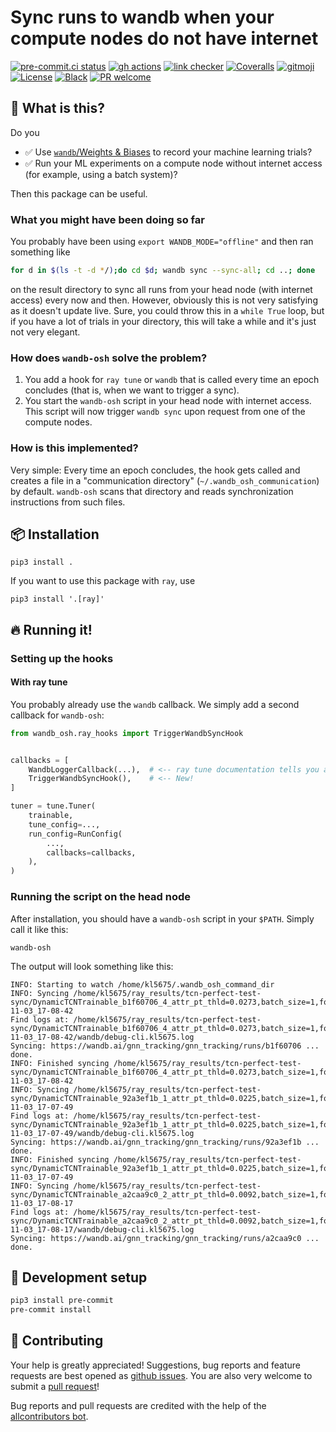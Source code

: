 # Sync runs to wandb when your compute nodes do not have internet

<!-- ALL-CONTRIBUTORS-BADGE:START - Do not remove or modify this section -->
<!-- ALL-CONTRIBUTORS-BADGE:END -->
<!-- [![Documentation Status](https://readthedocs.org/projects/wandb-offline-sync-hook/badge/?version=latest)](https://wandb-offline-sync-hook.readthedocs.io/) -->
<!-- [![Pypi status](https://badge.fury.io/py/wandb-offline-sync-hook.svg)](https://pypi.org/project/wandb-offline-sync-hook/) -->

[![pre-commit.ci status](https://results.pre-commit.ci/badge/github/klieret/wandb-offline-sync-hook/main.svg)](https://results.pre-commit.ci/latest/github/klieret/wandb-offline-sync-hook/main)
[![gh actions](https://github.com/klieret/wandb-offline-sync-hook/actions/workflows/test.yaml/badge.svg)](https://github.com/klieret/wandb-offline-sync-hook/actions)
[![link checker](https://github.com/klieret/wandb-offline-sync-hook/actions/workflows/check-links.yaml/badge.svg)](https://github.com/klieret/wandb-offline-sync-hook/actions)
[![Coveralls](https://coveralls.io/repos/github/klieret/wandb-offline-sync-hook/badge.svg?branch=main)](https://coveralls.io/github/klieret/wandb-offline-sync-hook?branch=main)
[![gitmoji](https://img.shields.io/badge/gitmoji-%20😜%20😍-FFDD67.svg)](https://gitmoji.dev)
[![License](https://img.shields.io/github/license/klieret/wandb-offline-sync-hook)](https://github.com/klieret/wandb-offline-sync-hook/blob/master/LICENSE.txt)
[![Black](https://img.shields.io/badge/code%20style-black-000000.svg)](https://github.com/python/black)
[![PR welcome](https://img.shields.io/badge/PR-Welcome-%23FF8300.svg)](https://git-scm.com/book/en/v2/GitHub-Contributing-to-a-Project)

## 🤔 What is this?

Do you

- ✅ Use [`wandb`/Weights & Biases](https://wandb.ai/) to record your machine learning trials?
- ✅ Run your ML experiments on a compute node without internet access (for example, using a batch system)?

Then this package can be useful.

### What you might have been doing so far

You probably have been using `export WANDB_MODE="offline"` and then ran something like

```bash
for d in $(ls -t -d */);do cd $d; wandb sync --sync-all; cd ..; done
```

on the result directory to sync all runs from your head node (with internet access) every now and then.
However, obviously this is not very satisfying as it doesn't update live.
Sure, you could throw this in a `while True` loop, but if you have a lot of trials in your directory, this will take a while and it's just not very elegant.

### How does `wandb-osh` solve the problem?

1. You add a hook for `ray tune` or `wandb` that is called every time an epoch concludes (that is, when we want to trigger a sync).
2. You start the `wandb-osh` script in your head node with internet access. This script will now trigger `wandb sync` upon request from one of the compute nodes.

### How is this implemented?

Very simple: Every time an epoch concludes, the hook gets called and creates a file in a "communication directory" (`~/.wandb_osh_communication`) by default. `wandb-osh` scans that directory and reads synchronization instructions from such files.

## 📦 Installation

```
pip3 install .
```

If you want to use this package with `ray`, use

```
pip3 install '.[ray]'
```

## 🔥 Running it!

### Setting up the hooks

#### With ray tune

You probably already use the `wandb` callback. We simply add a second callback for `wandb-osh`:

```python
from wandb_osh.ray_hooks import TriggerWandbSyncHook


callbacks = [
    WandbLoggerCallback(...),  # <-- ray tune documentation tells you about this
    TriggerWandbSyncHook(),    # <-- New!
]

tuner = tune.Tuner(
    trainable,
    tune_config=...,
    run_config=RunConfig(
        ...,
        callbacks=callbacks,
    ),
)
```

### Running the script on the head node

After installation, you should have a `wandb-osh` script in your `$PATH`. Simply call it like this:

```
wandb-osh
```

The output will look something like this:

```
INFO: Starting to watch /home/kl5675/.wandb_osh_command_dir
INFO: Syncing /home/kl5675/ray_results/tcn-perfect-test-sync/DynamicTCNTrainable_b1f60706_4_attr_pt_thld=0.0273,batch_size=1,focal_alpha=0.2500,focal_gamma=2.0000,gnn_tracking_experiments_has_2022-11-03_17-08-42
Find logs at: /home/kl5675/ray_results/tcn-perfect-test-sync/DynamicTCNTrainable_b1f60706_4_attr_pt_thld=0.0273,batch_size=1,focal_alpha=0.2500,focal_gamma=2.0000,gnn_tracking_experiments_has_2022-11-03_17-08-42/wandb/debug-cli.kl5675.log
Syncing: https://wandb.ai/gnn_tracking/gnn_tracking/runs/b1f60706 ... done.
INFO: Finished syncing /home/kl5675/ray_results/tcn-perfect-test-sync/DynamicTCNTrainable_b1f60706_4_attr_pt_thld=0.0273,batch_size=1,focal_alpha=0.2500,focal_gamma=2.0000,gnn_tracking_experiments_has_2022-11-03_17-08-42
INFO: Syncing /home/kl5675/ray_results/tcn-perfect-test-sync/DynamicTCNTrainable_92a3ef1b_1_attr_pt_thld=0.0225,batch_size=1,focal_alpha=0.2500,focal_gamma=2.0000,gnn_tracking_experiments_has_2022-11-03_17-07-49
Find logs at: /home/kl5675/ray_results/tcn-perfect-test-sync/DynamicTCNTrainable_92a3ef1b_1_attr_pt_thld=0.0225,batch_size=1,focal_alpha=0.2500,focal_gamma=2.0000,gnn_tracking_experiments_has_2022-11-03_17-07-49/wandb/debug-cli.kl5675.log
Syncing: https://wandb.ai/gnn_tracking/gnn_tracking/runs/92a3ef1b ... done.
INFO: Finished syncing /home/kl5675/ray_results/tcn-perfect-test-sync/DynamicTCNTrainable_92a3ef1b_1_attr_pt_thld=0.0225,batch_size=1,focal_alpha=0.2500,focal_gamma=2.0000,gnn_tracking_experiments_has_2022-11-03_17-07-49
INFO: Syncing /home/kl5675/ray_results/tcn-perfect-test-sync/DynamicTCNTrainable_a2caa9c0_2_attr_pt_thld=0.0092,batch_size=1,focal_alpha=0.2500,focal_gamma=2.0000,gnn_tracking_experiments_has_2022-11-03_17-08-17
Find logs at: /home/kl5675/ray_results/tcn-perfect-test-sync/DynamicTCNTrainable_a2caa9c0_2_attr_pt_thld=0.0092,batch_size=1,focal_alpha=0.2500,focal_gamma=2.0000,gnn_tracking_experiments_has_2022-11-03_17-08-17/wandb/debug-cli.kl5675.log
Syncing: https://wandb.ai/gnn_tracking/gnn_tracking/runs/a2caa9c0 ... done.
```

## 🧰 Development setup

```bash
pip3 install pre-commit
pre-commit install
```

## 💖 Contributing

Your help is greatly appreciated! Suggestions, bug reports and feature requests are best opened as [github issues](https://github.com/klieret/wandb-offline-sync-hook/issues). You are also very welcome to submit a [pull request](https://github.com/klieret/wandb-offline-sync-hook/pulls)!

Bug reports and pull requests are credited with the help of the [allcontributors bot](https://allcontributors.org/).

<!-- ## ✨ Contributors -->
<!--  -->
<!-- Thanks goes to these wonderful people ([emoji key](https://allcontributors.org/docs/en/emoji-key)): -->
<!--  -->
<!-- ALL-CONTRIBUTORS-LIST:START - Do not remove or modify this section -->
<!-- prettier-ignore-start -->
<!-- markdownlint-disable -->
<!-- markdownlint-restore -->
<!-- prettier-ignore-end -->

<!-- ALL-CONTRIBUTORS-LIST:END -->
<!--  -->
<!-- This project follows the [all-contributors](https://github.com/all-contributors/all-contributors) specification. Contributions of any kind welcome! -->
